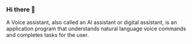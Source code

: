 ### Hi there 👋

A Voice assistant, also called an AI assistant or digital assistant, is an application program that understands natural language voice commands and completes tasks for the user.
